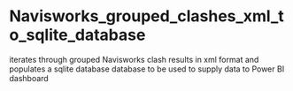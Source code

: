 # Navisworks_grouped_clashes_xml_to_sqlite_database
iterates through grouped Navisworks clash results in xml format and populates a sqlite database
database to be used to supply data to Power BI dashboard
